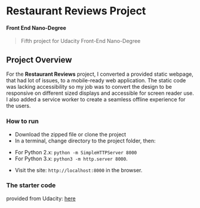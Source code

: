 # Restaurant Reviews Project

#### Front End Nano-Degree

> Fifth project for Udacity Front-End Nano-Degree

## Project Overview

For the **Restaurant Reviews** project, I converted a provided static webpage, that had lot of issues, to a mobile-ready web application. The static code was lacking accessibility so my job was to convert the design to be responsive on different sized displays and accessible for screen reader use. I also added a service worker to create a seamless offline experience for the users.

### How to run
- Download the zipped file or clone the project
- In a terminal, change directory to the project folder, then:
* For Python 2.x: `python -m SimpleHTTPServer 8000` 
* For Python 3.x: `python3 -m http.server 8000`.
- Visit the site: `http://localhost:8000` in the browser.

### The starter code
provided from Udacity: [here](https://github.com/udacity/mws-restaurant-stage-1)
